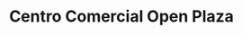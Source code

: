 ---
title: "Centro Comercial Open Plaza"
url: /callao/centro-comercial-open-plaza/
shop: centro comercial
---